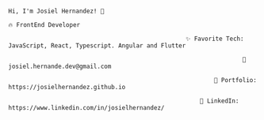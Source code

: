
                                                                        Hi, I'm Josiel Hernandez! 👋
                                                                          🔥 FrontEnd Developer
                                                                          
                                                      ✨ Favorite Tech: JavaScript, React, Typescript. Angular and Flutter

                                                                      📧 josiel.hernande.dev@gmail.com

                                                              🎨 Portfolio: https://josielhernandez.github.io

                                                          💼 LinkedIn: https://www.linkedin.com/in/josielhernandez/

<!---
JosielHernandezDev/JosielHernandezDev is a ✨ special ✨ repository because its `README.md` (this file) appears on your GitHub profile.
You can click the Preview link to take a look at your changes.
--->
